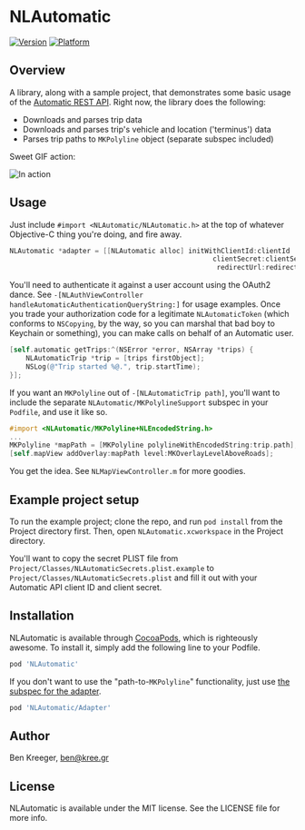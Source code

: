 # NLAutomatic

[![Version](http://cocoapod-badges.herokuapp.com/v/NLAutomatic/badge.png)](http://cocoadocs.org/docsets/NLAutomatic)
[![Platform](http://cocoapod-badges.herokuapp.com/p/NLAutomatic/badge.png)](http://cocoadocs.org/docsets/NLAutomatic)

## Overview

A library, along with a sample project, that demonstrates some basic usage of the [Automatic REST API][rest]. Right now, the library does the following:

- Downloads and parses trip data
- Downloads and parses trip's vehicle and location ('terminus') data
- Parses trip paths to `MKPolyline` object (separate subspec included)

Sweet GIF action:

![In action](https://raw.github.com/nelsonleduc/NLAutomatic/master/Project/NLAutomaticDemo.gif)

## Usage

Just include `#import <NLAutomatic/NLAutomatic.h>` at the top of whatever Objective-C thing you're doing, and fire away.

``` objective-c
NLAutomatic *adapter = [[NLAutomatic alloc] initWithClientId:clientId
                                                  clientSecret:clientSecret
                                                   redirectUrl:redirectUrl];
```

You'll need to authenticate it against a user account using the OAuth2 dance. See `-[NLAuthViewController handleAutomaticAuthenticationQueryString:]` for usage examples. Once you trade your authorization code for a legitimate `NLAutomaticToken` (which conforms to `NSCopying`, by the way, so you can marshal that bad boy to Keychain or something), you can make calls on behalf of an Automatic user.

``` objective-c
[self.automatic getTrips:^(NSError *error, NSArray *trips) {
    NLAutomaticTrip *trip = [trips firstObject];
    NSLog(@"Trip started %@.", trip.startTime);
}];
```

If you want an `MKPolyline` out of `-[NLAutomaticTrip path]`, you'll want to include the separate `NLAutomatic/MKPolylineSupport` subspec in your `Podfile`, and use it like so.

``` objective-c
#import <NLAutomatic/MKPolyline+NLEncodedString.h>
...
MKPolyline *mapPath = [MKPolyline polylineWithEncodedString:trip.path];
[self.mapView addOverlay:mapPath level:MKOverlayLevelAboveRoads];
```

You get the idea. See `NLMapViewController.m` for more goodies.

## Example project setup

To run the example project; clone the repo, and run `pod install` from the Project directory first. Then, open `NLAutomatic.xcworkspace` in the Project directory.

You'll want to copy the secret PLIST file from `Project/Classes/NLAutomaticSecrets.plist.example` to `Project/Classes/NLAutomaticSecrets.plist` and fill it out with your Automatic API client ID and client secret.

## Installation

NLAutomatic is available through [CocoaPods](http://cocoapods.org), which is righteously awesome. To install it, simply add the following line to your Podfile.

``` ruby
pod 'NLAutomatic'
```

If you don't want to use the "path-to-`MKPolyline`" functionality, just use [the subspec for the adapter](https://github.com/nelsonleduc/NLAutomatic/blob/master/NLAutomatic.podspec#L14).

``` ruby
pod 'NLAutomatic/Adapter'
```

## Author

Ben Kreeger, ben@kree.gr

## License

NLAutomatic is available under the MIT license. See the LICENSE file for more info.

[rest]:    https://www.automatic.com/developer/
